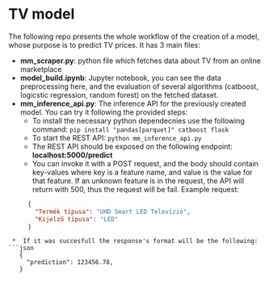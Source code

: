 # TV model

The following repo presents the whole workflow of the creation of a model, whose purpose is to predict TV prices. It has 3 main files:
* **mm_scraper.py**: python file which fetches data about TV from an online marketplace
* **model_build.ipynb**: Jupyter notebook, you can see the data preprocessing here, and the evaluation of several algorithms (catboost, logicstic regression, random forest) on the fetched dataset.
* **mm_inference_api.py**: The inference API for the previously created model. You can try it following the provided steps:
  *  To install the necessary python dependecnies use the following command: `pip install "pandas[parquet]" catboost flask`
  *  To start the REST API: `python mm_inference_api.py`
  *  The REST API should be exposed on the following endpoint: **localhost:5000/predict**
  *  You can invoke it with a POST request, and the body should contain key-values where key is a feature name, and value is the value for that feature. If an unknown feature is in the request, the API will return with 500, thus the request will be fail. Example request:
  ```json
    {
      "Termék típusa": "UHD Smart LED Televízió",
      "Kijelző típusa": "LED"
    }
 ```
  *  If it was succesfull the response's format will be the following:
```json
    {
      "prediction": 123456.78,
    }
 ```
